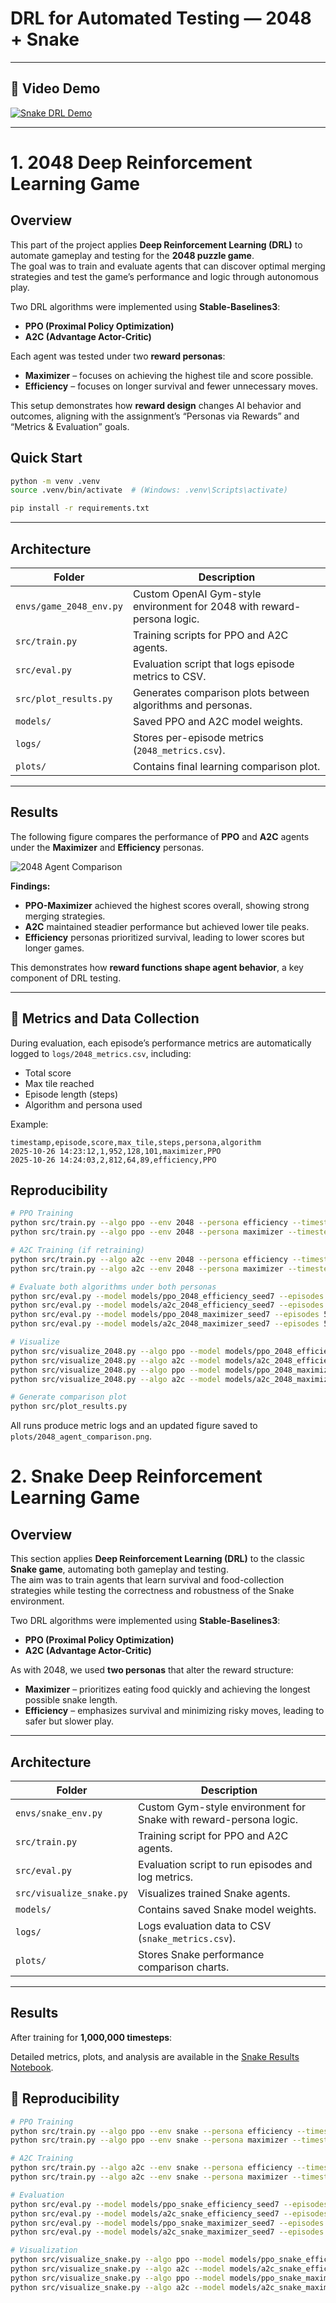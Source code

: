 # DRL for Automated Testing — 2048 + Snake

---

## 🎥 Video Demo
[![Snake DRL Demo](https://img.youtube.com/vi/YOUR_VIDEO_ID/0.jpg)](https://www.youtube.com/watch?v=XVizDZ8iKxQ)

---

# 1. 2048 Deep Reinforcement Learning Game 

##  Overview
This part of the project applies **Deep Reinforcement Learning (DRL)** to automate gameplay and testing for the **2048 puzzle game**.  
The goal was to train and evaluate agents that can discover optimal merging strategies and test the game’s performance and logic through autonomous play.

Two DRL algorithms were implemented using **Stable-Baselines3**:
- **PPO (Proximal Policy Optimization)**
- **A2C (Advantage Actor-Critic)**

Each agent was tested under two **reward personas**:
- **Maximizer** – focuses on achieving the highest tile and score possible.  
- **Efficiency** – focuses on longer survival and fewer unnecessary moves.

This setup demonstrates how **reward design** changes AI behavior and outcomes, aligning with the assignment’s “Personas via Rewards” and “Metrics & Evaluation” goals.


## Quick Start
```bash
python -m venv .venv
source .venv/bin/activate  # (Windows: .venv\Scripts\activate)

pip install -r requirements.txt

```
---

## Architecture
| Folder | Description |
|---------|-------------|
| `envs/game_2048_env.py` | Custom OpenAI Gym-style environment for 2048 with reward-persona logic. |
| `src/train.py` | Training scripts for PPO and A2C agents. |
| `src/eval.py` | Evaluation script that logs episode metrics to CSV. |
| `src/plot_results.py` | Generates comparison plots between algorithms and personas. |
| `models/` | Saved PPO and A2C model weights. |
| `logs/` | Stores per-episode metrics (`2048_metrics.csv`). |
| `plots/` | Contains final learning comparison plot. |

---


## Results

The following figure compares the performance of **PPO** and **A2C** agents under the **Maximizer** and **Efficiency** personas.

![2048 Agent Comparison](plots/2048_agent_comparison.png)

**Findings:**
- **PPO-Maximizer** achieved the highest scores overall, showing strong merging strategies.  
- **A2C** maintained steadier performance but achieved lower tile peaks.  
- **Efficiency** personas prioritized survival, leading to lower scores but longer games.  

This demonstrates how **reward functions shape agent behavior**, a key component of DRL testing.

---

## 🧾 Metrics and Data Collection
During evaluation, each episode’s performance metrics are automatically logged to `logs/2048_metrics.csv`, including:
- Total score  
- Max tile reached  
- Episode length (steps)  
- Algorithm and persona used  

Example:
```
timestamp,episode,score,max_tile,steps,persona,algorithm
2025-10-26 14:23:12,1,952,128,101,maximizer,PPO
2025-10-26 14:24:03,2,812,64,89,efficiency,PPO
```

## Reproducibility
```bash
# PPO Training 
python src/train.py --algo ppo --env 2048 --persona efficiency --timesteps 20000 --seed 7
python src/train.py --algo ppo --env 2048 --persona maximizer --timesteps 20000 --seed 7

# A2C Training (if retraining)
python src/train.py --algo a2c --env 2048 --persona efficiency --timesteps 20000 --seed 7
python src/train.py --algo a2c --env 2048 --persona maximizer --timesteps 20000 --seed 7

# Evaluate both algorithms under both personas
python src/eval.py --model models/ppo_2048_efficiency_seed7 --episodes 50 --persona efficiency --env 2048
python src/eval.py --model models/a2c_2048_efficiency_seed7 --episodes 50 --persona efficiency --env 2048
python src/eval.py --model models/ppo_2048_maximizer_seed7 --episodes 50 --persona maximizer --env 2048
python src/eval.py --model models/a2c_2048_maximizer_seed7 --episodes 50 --persona maximizer --env 2048

# Visualize
python src/visualize_2048.py --algo ppo --model models/ppo_2048_efficiency_seed7 --persona efficiency
python src/visualize_2048.py --algo a2c --model models/a2c_2048_efficiency_seed7 --persona efficiency
python src/visualize_2048.py --algo ppo --model models/ppo_2048_maximizer_seed7 --persona maximizer
python src/visualize_2048.py --algo a2c --model models/a2c_2048_maximizer_seed7 --persona maximizer

# Generate comparison plot
python src/plot_results.py

```

All runs produce metric logs and an updated figure saved to `plots/2048_agent_comparison.png`.

# 2. Snake Deep Reinforcement Learning Game

## Overview
This section applies **Deep Reinforcement Learning (DRL)** to the classic **Snake game**, automating both gameplay and testing.  
The aim was to train agents that learn survival and food-collection strategies while testing the correctness and robustness of the Snake environment.

Two DRL algorithms were implemented using **Stable-Baselines3**:
- **PPO (Proximal Policy Optimization)**
- **A2C (Advantage Actor-Critic)**

As with 2048, we used **two personas** that alter the reward structure:
- **Maximizer** – prioritizes eating food quickly and achieving the longest possible snake length.  
- **Efficiency** – emphasizes survival and minimizing risky moves, leading to safer but slower play.

---

## Architecture
| Folder | Description |
|---------|-------------|
| `envs/snake_env.py` | Custom Gym-style environment for Snake with reward-persona logic. |
| `src/train.py` | Training script for PPO and A2C agents. |
| `src/eval.py` | Evaluation script to run episodes and log metrics. |
| `src/visualize_snake.py` | Visualizes trained Snake agents. |
| `models/` | Contains saved Snake model weights. |
| `logs/` | Logs evaluation data to CSV (`snake_metrics.csv`). |
| `plots/` | Stores Snake performance comparison charts. |

---

## Results
After training for **1,000,000 timesteps**: 

Detailed metrics, plots, and analysis are available in the [Snake Results Notebook](notebooks/snake_analytics.ipynb).

## 🧾 Reproducibility

```bash
# PPO Training
python src/train.py --algo ppo --env snake --persona efficiency --timesteps 1000000 --seed 7
python src/train.py --algo ppo --env snake --persona maximizer --timesteps 1000000 --seed 7

# A2C Training
python src/train.py --algo a2c --env snake --persona efficiency --timesteps 1000000 --seed 7
python src/train.py --algo a2c --env snake --persona maximizer --timesteps 1000000 --seed 7

# Evaluation
python src/eval.py --model models/ppo_snake_efficiency_seed7 --episodes 50 --persona efficiency --env snake
python src/eval.py --model models/a2c_snake_efficiency_seed7 --episodes 50 --persona efficiency --env snake
python src/eval.py --model models/ppo_snake_maximizer_seed7 --episodes 50 --persona maximizer --env snake
python src/eval.py --model models/a2c_snake_maximizer_seed7 --episodes 50 --persona maximizer --env snake

# Visualization
python src/visualize_snake.py --algo ppo --model models/ppo_snake_efficiency_seed7 --persona efficiency
python src/visualize_snake.py --algo a2c --model models/a2c_snake_efficiency_seed7 --persona efficiency
python src/visualize_snake.py --algo ppo --model models/ppo_snake_maximizer_seed7 --persona maximizer
python src/visualize_snake.py --algo a2c --model models/a2c_snake_maximizer_seed7 --persona maximizer
